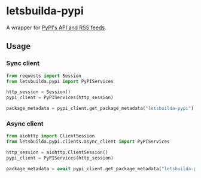 # letsbuilda-pypi

A wrapper for [PyPI's API and RSS feeds](https://warehouse.pypa.io/api-reference/index.html).

## Usage

### Sync client

```py
from requests import Session
from letsbuilda.pypi import PyPIServices

http_session = Session()
pypi_client = PyPIServices(http_session)

package_metadata = pypi_client.get_package_metadata("letsbuilda-pypi")
```

### Async client

```py
from aiohttp import ClientSession
from letsbuilda.pypi.clients.async_client import PyPIServices

http_session = aiohttp.ClientSession()
pypi_client = PyPIServices(http_session)

package_metadata = await pypi_client.get_package_metadata("letsbuilda-pypi")
```
